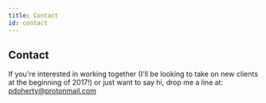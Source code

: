 ```yaml
---
title: Contact
id: contact
---
```


## Contact

If you're interested in working together (I'll be looking to take on new
clients at the beginning of 2017!) or just want to say hi, drop me a line at:
<pdoherty@protonmail.com>

